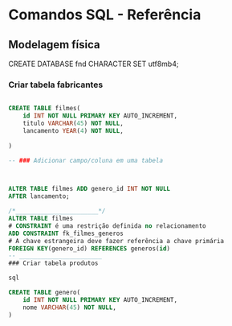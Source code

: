 # Comandos SQL - Referência 
<!-- _____________________________________________ -->
## Modelagem física

CREATE DATABASE fnd CHARACTER SET utf8mb4;


<!-- ______________________________________________________´__ -->
### Criar tabela fabricantes

```sql

CREATE TABLE filmes(
    id INT NOT NULL PRIMARY KEY AUTO_INCREMENT,
    titulo VARCHAR(45) NOT NULL,
    lancamento YEAR(4) NOT NULL,
    
)

-- ### Adicionar campo/coluna em uma tabela



ALTER TABLE filmes ADD genero_id INT NOT NULL
AFTER lancamento;

/*_______________________*/
ALTER TABLE filmes
# CONSTRAINT é uma restrição definida no relacionamento
ADD CONSTRAINT fk_filmes_generos
# A chave estrangeira deve fazer referência a chave primária
FOREIGN KEY(genero_id) REFERENCES generos(id)
-- _______________________
### Criar tabela produtos

sql

CREATE TABLE genero(
    id INT NOT NULL PRIMARY KEY AUTO_INCREMENT,
    nome VARCHAR(45) NOT NULL,
)